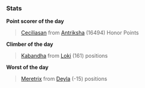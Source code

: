 

### Stats

**Point scorer of the day**
>[Ceciliasan](/#/character/Antriksha/608527) from [Antriksha](/#/ranking/Antriksha)  (16494) Honor Points


**Climber of the day**
>[Kabandha](/#/character/Loki/1052169) from [Loki](/#/ranking/Loki)  (161) positions


**Worst of the day**
>[Meretrix](/#/character/Deyla/1126463) from [Deyla](/#/ranking/Deyla)  (-15) positions


